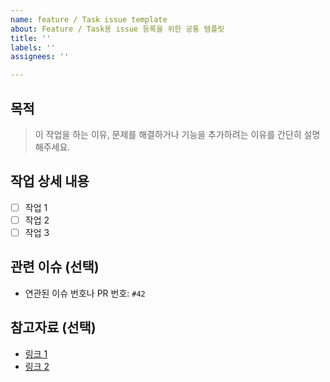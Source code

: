 ```yaml
---
name: feature / Task issue template
about: Feature / Task용 issue 등록을 위한 공통 템플릿
title: ''
labels: ''
assignees: ''

---
```


## 목적
> 이 작업을 하는 이유, 문제를 해결하거나 기능을 추가하려는 이유를 간단히 설명해주세요.

## 작업 상세 내용
- [ ] 작업 1
- [ ] 작업 2
- [ ] 작업 3

## 관련 이슈 (선택)
- 연관된 이슈 번호나 PR 번호: `#42`

## 참고자료 (선택)
- [링크 1](https://...)
- [링크 2](https://...)
